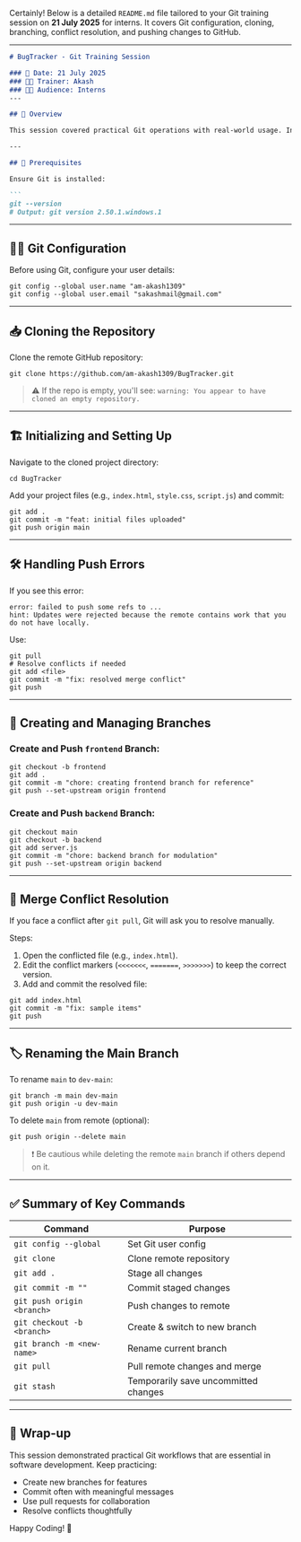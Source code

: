 Certainly! Below is a detailed `README.md` file tailored to your Git training session on **21 July 2025** for interns. It covers Git configuration, cloning, branching, conflict resolution, and pushing changes to GitHub.

---

````markdown
# BugTracker - Git Training Session

### 📅 Date: 21 July 2025  
### 👨‍🏫 Trainer: Akash  
### 🧑‍💻 Audience: Interns  
---

## 📘 Overview

This session covered practical Git operations with real-world usage. Interns learned how to set up Git, clone a repository, work with branches, handle merge conflicts, and collaborate using GitHub. The focus was on understanding the Git workflow in a team environment.

---

## 🔧 Prerequisites

Ensure Git is installed:

```
git --version
# Output: git version 2.50.1.windows.1
````

---

## 🧑‍💻 Git Configuration

Before using Git, configure your user details:

```
git config --global user.name "am-akash1309"
git config --global user.email "sakashmail@gmail.com"
```

---

## 📥 Cloning the Repository

Clone the remote GitHub repository:

```
git clone https://github.com/am-akash1309/BugTracker.git
```

> ⚠️ If the repo is empty, you'll see:
> `warning: You appear to have cloned an empty repository.`

---

## 🏗️ Initializing and Setting Up

Navigate to the cloned project directory:

```
cd BugTracker
```

Add your project files (e.g., `index.html`, `style.css`, `script.js`) and commit:

```
git add .
git commit -m "feat: initial files uploaded"
git push origin main
```

---

## 🛠️ Handling Push Errors

If you see this error:

```
error: failed to push some refs to ...
hint: Updates were rejected because the remote contains work that you do not have locally.
```

Use:

```
git pull
# Resolve conflicts if needed
git add <file>
git commit -m "fix: resolved merge conflict"
git push
```

---

## 🌿 Creating and Managing Branches

### Create and Push `frontend` Branch:

```
git checkout -b frontend
git add .
git commit -m "chore: creating frontend branch for reference"
git push --set-upstream origin frontend
```

### Create and Push `backend` Branch:

```
git checkout main
git checkout -b backend
git add server.js
git commit -m "chore: backend branch for modulation"
git push --set-upstream origin backend
```

---

## 🧹 Merge Conflict Resolution

If you face a conflict after `git pull`, Git will ask you to resolve manually.

Steps:

1. Open the conflicted file (e.g., `index.html`).
2. Edit the conflict markers (`<<<<<<<`, `=======`, `>>>>>>>`) to keep the correct version.
3. Add and commit the resolved file:

```
git add index.html
git commit -m "fix: sample items"
git push
```

---

## 🏷️ Renaming the Main Branch

To rename `main` to `dev-main`:

```
git branch -m main dev-main
git push origin -u dev-main
```

To delete `main` from remote (optional):

```
git push origin --delete main
```

> ❗ Be cautious while deleting the remote `main` branch if others depend on it.

---
## ✅ Summary of Key Commands

| Command                    | Purpose                              |
| -------------------------- | ------------------------------------ |
| `git config --global`      | Set Git user config                  |
| `git clone`                | Clone remote repository              |
| `git add .`                | Stage all changes                    |
| `git commit -m ""`         | Commit staged changes                |
| `git push origin <branch>` | Push changes to remote               |
| `git checkout -b <branch>` | Create & switch to new branch        |
| `git branch -m <new-name>` | Rename current branch                |
| `git pull`                 | Pull remote changes and merge        |
| `git stash`                | Temporarily save uncommitted changes |

---

## 👏 Wrap-up

This session demonstrated practical Git workflows that are essential in software development. Keep practicing:

* Create new branches for features
* Commit often with meaningful messages
* Use pull requests for collaboration
* Resolve conflicts thoughtfully

Happy Coding! 🚀
